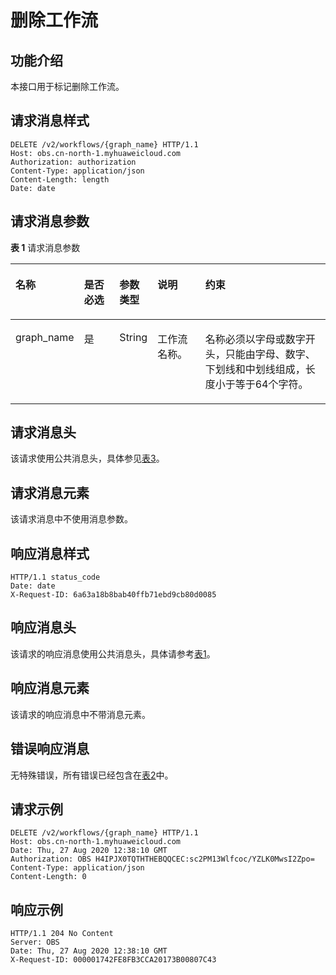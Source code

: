 # 删除工作流<a name="obs_04_0124"></a>

## 功能介绍<a name="section4933349115216"></a>

本接口用于标记删除工作流。

## 请求消息样式<a name="section95707525410"></a>

```
DELETE /v2/workflows/{graph_name} HTTP/1.1
Host: obs.cn-north-1.myhuaweicloud.com 
Authorization: authorization
Content-Type: application/json
Content-Length: length
Date: date
```

## 请求消息参数<a name="section1828151110374"></a>

**表 1**  请求消息参数

<a name="table52631931376"></a>
<table><thead align="left"><tr id="row1726313312719"><th class="cellrowborder" valign="top" width="17.79%" id="mcps1.2.6.1.1"><p id="p162633318720"><a name="p162633318720"></a><a name="p162633318720"></a>名称</p>
</th>
<th class="cellrowborder" valign="top" width="12.030000000000001%" id="mcps1.2.6.1.2"><p id="p226343111718"><a name="p226343111718"></a><a name="p226343111718"></a>是否必选</p>
</th>
<th class="cellrowborder" valign="top" width="9.48%" id="mcps1.2.6.1.3"><p id="p32639311775"><a name="p32639311775"></a><a name="p32639311775"></a>参数类型</p>
</th>
<th class="cellrowborder" valign="top" width="16.08%" id="mcps1.2.6.1.4"><p id="p202637311672"><a name="p202637311672"></a><a name="p202637311672"></a>说明</p>
</th>
<th class="cellrowborder" valign="top" width="44.62%" id="mcps1.2.6.1.5"><p id="p1626312311376"><a name="p1626312311376"></a><a name="p1626312311376"></a>约束</p>
</th>
</tr>
</thead>
<tbody><tr id="row142634311673"><td class="cellrowborder" valign="top" width="17.79%" headers="mcps1.2.6.1.1 "><p id="p7481165814816"><a name="p7481165814816"></a><a name="p7481165814816"></a>graph_name</p>
</td>
<td class="cellrowborder" valign="top" width="12.030000000000001%" headers="mcps1.2.6.1.2 "><p id="p9482195819815"><a name="p9482195819815"></a><a name="p9482195819815"></a>是</p>
</td>
<td class="cellrowborder" valign="top" width="9.48%" headers="mcps1.2.6.1.3 "><p id="p1948295818810"><a name="p1948295818810"></a><a name="p1948295818810"></a>String</p>
</td>
<td class="cellrowborder" valign="top" width="16.08%" headers="mcps1.2.6.1.4 "><p id="p848212584817"><a name="p848212584817"></a><a name="p848212584817"></a>工作流名称。</p>
</td>
<td class="cellrowborder" valign="top" width="44.62%" headers="mcps1.2.6.1.5 "><p id="p154821858285"><a name="p154821858285"></a><a name="p154821858285"></a>名称必须以字母或数字开头，只能由字母、数字、下划线和中划线组成，长度小于等于64个字符。</p>
</td>
</tr>
</tbody>
</table>

## 请求消息头<a name="section16227023104816"></a>

该请求使用公共消息头，具体参见[表3](构造请求.md#table25197309)。

## 请求消息元素<a name="section3548431133911"></a>

该请求消息中不使用消息参数。

## 响应消息样式<a name="section920694152946"></a>

```
HTTP/1.1 status_code 
Date: date 
X-Request-ID: 6a63a18b8bab40ffb71ebd9cb80d0085
```

## 响应消息头<a name="section8877856"></a>

该请求的响应消息使用公共消息头，具体请参考[表1](返回结果.md#d0e686)。

## 响应消息元素<a name="section12791844"></a>

该请求的响应消息中不带消息元素。

## 错误响应消息<a name="section48017739"></a>

无特殊错误，所有错误已经包含在[表2](错误码.md#d0e843)中。

## 请求示例<a name="section14482163815396"></a>

```
DELETE /v2/workflows/{graph_name} HTTP/1.1
Host: obs.cn-north-1.myhuaweicloud.com 
Date: Thu, 27 Aug 2020 12:38:10 GMT
Authorization: OBS H4IPJX0TQTHTHEBQQCEC:sc2PM13Wlfcoc/YZLK0MwsI2Zpo=
Content-Type: application/json
Content-Length: 0
```

## 响应示例<a name="section76081155815"></a>

```
HTTP/1.1 204 No Content
Server: OBS
Date: Thu, 27 Aug 2020 12:38:10 GMT
X-Request-ID: 000001742FE8FB3CCA20173B00807C43
```

